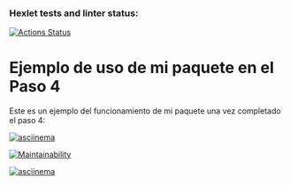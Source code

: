 ### Hexlet tests and linter status:
[![Actions Status](https://github.com/Jonathan7796/fullstack-javascript-project-103/actions/workflows/hexlet-check.yml/badge.svg)](https://github.com/Jonathan7796/fullstack-javascript-project-103/actions)

# Ejemplo de uso de mi paquete en el Paso 4

Este es un ejemplo del funcionamiento de mi paquete una vez completado el paso 4:

[![asciinema](https://asciinema.org/a/4OniYor1B9f7DvkKADkC1NR2J.svg)](https://asciinema.org/a/4OniYor1B9f7DvkKADkC1NR2J)

[![Maintainability](https://qlty.sh/badges/24cc7cb2-3723-448b-bf18-9a43cf42d70a/maintainability.svg)](https://qlty.sh/gh/Jonathan7796/projects/fullstack-javascript-project-103)

[![asciinema](https://asciinema.org/a/TVdeFYudCdj3kcG8LNtVzvXIp.svg)](https://asciinema.org/a/TVdeFYudCdj3kcG8LNtVzvXIp)

